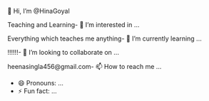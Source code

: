 👋 Hi, I’m @HinaGoyal

Teaching and Learning- 👀 I’m interested in ...

Everything which teaches me anything- 🌱 I’m currently learning ...

!!!!!!- 💞️ I’m looking to collaborate on ...

heenasingla456@gmail.com- 📫 How to reach me ...

- 😄 Pronouns: ...
- ⚡ Fun fact: ...

<!---
HinaGoyal/HinaGoyal is a ✨ special ✨ repository because its `README.md` (this file) appears on your GitHub profile.
You can click the Preview link to take a look at your changes.
--->
